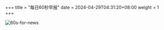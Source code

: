 +++
title = "每日60秒早报"
date = 2024-04-29T04:31:20+08:00
weight = 1
+++

![60s-for-news](/img/zaobao/zaobao.png "由 ALAPI 提供支持")
